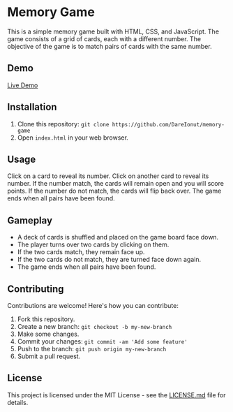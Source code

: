 # Memory Game

This is a simple memory game built with HTML, CSS, and JavaScript. The game consists of a grid of cards, each with a different number. The objective of the game is to match pairs of cards with the same number.

## Demo

[Live Demo](https://serene-pixie-bfc605.netlify.app/)

## Installation

1. Clone this repository: `git clone https://github.com/DareIonut/memory-game`
2. Open `index.html` in your web browser.

## Usage

Click on a card to reveal its number. Click on another card to reveal its number. If the number match, the cards will remain open and you will score points. If the number do not match, the cards will flip back over. The game ends when all pairs have been found.

## Gameplay

- A deck of cards is shuffled and placed on the game board face down.
- The player turns over two cards by clicking on them.
- If the two cards match, they remain face up.
- If the two cards do not match, they are turned face down again.
- The game ends when all pairs have been found.

## Contributing

Contributions are welcome! Here's how you can contribute:

1. Fork this repository.
2. Create a new branch: `git checkout -b my-new-branch`
3. Make some changes.
4. Commit your changes: `git commit -am 'Add some feature'`
5. Push to the branch: `git push origin my-new-branch`
6. Submit a pull request.

## License

This project is licensed under the MIT License - see the [LICENSE.md](LICENSE.md) file for details.
